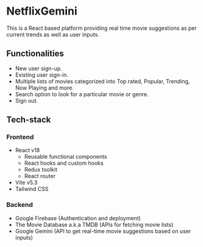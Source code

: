 # NetflixGemini

This is a React based platform providing real time movie suggestions as per current trends as well as user inputs.

## Functionalities
- New user sign-up.
- Existing user sign-in.
- Multiple lists of movies categorized into Top rated, Popular, Trending, Now Playing and more.
- Search option to look for a particular movie or genre.
- Sign out.

## Tech-stack
### Frontend
- React v18
  - Reusable functional components
  - React hooks and custom hooks
  - Redux toolkit
  - React router
- Vite v5.3
- Tailwind CSS

### Backend
- Google Firebase (Authentication and deployment)
- The Movie Database a.k.a TMDB (APIs for fetching movie lists)
- Google Gemini (API to get real-time movie suggestions based on user inputs)

